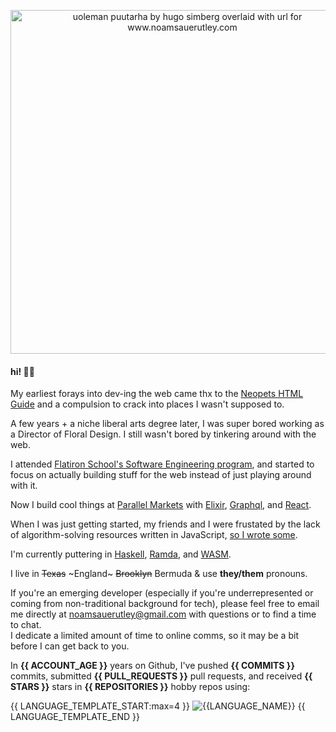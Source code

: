
<p align="center">
  <a href="https://www.noamsauerutley.com/"><img width="550" alt="uoleman puutarha by hugo simberg overlaid with url for www.noamsauerutley.com" src="https://user-images.githubusercontent.com/17517253/114214423-aa585280-993a-11eb-985a-48c86a9d9dd0.png"></a>
</p>
  
#### hi! 👋🏻
My earliest forays into dev-ing the web came thx to the [Neopets HTML Guide](http://www.neopets.com/help/html1.phtml) and a compulsion to crack into places I wasn't supposed to. 

A few years + a niche liberal arts degree later, I was super bored working as a Director of Floral Design. I still wasn't bored by tinkering around with the web.

I attended [Flatiron School's Software Engineering program](https://flatironschool.com/career-courses/coding-bootcamp), and started to focus on actually building stuff for the web instead of just playing around with it.

Now I build cool things at [Parallel Markets](https://parallelmarkets.com/) with [Elixir](https://elixir-lang.org), [Graphql](https://graphql.org/), and [React](https://reactjs.org/).

When I was just getting started, my friends and I were frustated by the lack of algorithm-solving resources written in JavaScript, [so I wrote some](https://medium.com/@noamsauerutley). 

I'm currently puttering in [Haskell](https://www.haskell.org/), [Ramda](https://ramdajs.com/), and [WASM](https://webassembly.org/).

I live in ~~Texas~~ ~England~ ~~Brooklyn~~ Bermuda & use **they/them** pronouns.

If you're an emerging developer (especially if you're underrepresented or coming from non-traditional background for tech), please feel free to email me directly at noamsauerutley@gmail.com with questions or to find a time to chat.\
I dedicate a limited amount of time to online comms, so it may be a bit before I can get back to you. 

In **{{ ACCOUNT_AGE }}** years on Github, I've pushed **{{ COMMITS }}** commits, submitted **{{ PULL_REQUESTS }}** pull requests, and received **{{ STARS }}** stars in **{{ REPOSITORIES }}** hobby repos using:

{{ LANGUAGE_TEMPLATE_START:max=4 }}
![{{LANGUAGE_NAME}}](https://img.shields.io/static/v1?style=flat-square&label=%E2%A0%80&color=555&labelColor={{LANGUAGE_COLOR:uri}}&message={{LANGUAGE_NAME:uri}}%EF%B8%B1)
{{ LANGUAGE_TEMPLATE_END }}
